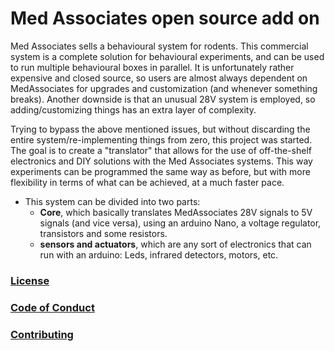 # Med Associates open source add on


 Med Associates sells a behavioural system for rodents. This commercial system is a complete solution for behavioural experiments, and can be used to run multiple behavioural boxes in parallel. It is unfortunately rather expensive and closed source, so users are almost always dependent on MedAssociates for upgrades and customization (and whenever something breaks). Another downside is that an unusual 28V system is employed, so adding/customizing things has an extra layer of complexity.

 Trying to bypass the above mentioned issues, but without discarding the entire system/re-implementing things from zero, this project was started. The goal is to create a "translator" that allows for the use of off-the-shelf electronics and DIY solutions with the Med Associates systems. This way experiments can be programmed the same way as before, but with more flexibility in terms of what can be achieved, at a much faster pace.

 - This system can be divided into two parts:
   - **Core**, which basically translates MedAssociates 28V signals to 5V signals (and vice versa), using an arduino Nano, a voltage regulator, transistors and some resistors.
   - **sensors and actuators**, which are any sort of electronics that can run with an arduino: Leds, infrared detectors, motors, etc.



### [License](./LICENSE)

### [Code of Conduct](./code_of_conduct.md)

### [Contributing](./contributing.md)
